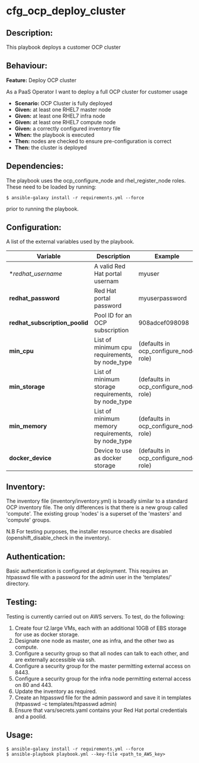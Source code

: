 # cfg_ocp_deploy_cluster

## Description:

This playbook deploys a customer OCP cluster

## Behaviour:

**Feature:** Deploy OCP cluster

As a PaaS Operator I want to deploy a full OCP cluster for customer usage

- **Scenario:** OCP Cluster is fully deployed
- **Given:** at least one RHEL7 master node
- **Given:** at least one RHEL7 infra node
- **Given:** at least one RHEL7 compute node
- **Given:** a correctly configured inventory file
- **When:** the playbook is executed
- **Then:** nodes are checked to ensure pre-configuration is correct
- **Then:** the cluster is deployed

## Dependencies:

The playbook uses the ocp_configure_node and rhel_register_node roles. These need to be loaded by running:

```
$ ansible-galaxy install -r requirements.yml --force
```
prior to running the playbook.

## Configuration:

A list of the external variables used by the playbook.

| Variable  | Description  | Example  | Where set |
|---|---|---|---|
| **redhat_username*  | A valid Red Hat portal usernam  |  myuser | vars/secrets.yml |
| **redhat_password**  | Red Hat portal password  |  myuserpassword | vars/secrets.yml |
| **redhat_subscription_poolid**  | Pool ID for an OCP subscription | 908adcef098098 | vars/secrets.yml |
| **min_cpu**  | List of minimum cpu requirements, by node_type | (defaults in  ocp_configure_node role)  | override in group_vars/all.yml if needed |
| **min_storage** | List of minimum storage requirements, by node_type | (defaults in ocp_configure_node role)  | override in group_vars/all.yml if needed |
| **min_memory** | List of minimum memory requirements, by node_type | (defaults in ocp_configure_node role)  | override in group_vars/all.yml if needed |
| **docker_device** | Device to use as docker storage | (defaults in ocp_configure_node role) | override in group_vars/all.yml if needed |

## Inventory:

The inventory file (inventory/inventory.yml) is broadly similar to a standard OCP inventory file. The only differences is that there is a new group called 'compute'.
The existing group 'nodes' is a superset of the 'masters' and 'compute' groups.

N.B For testing purposes, the installer resource checks are disabled (openshift_disable_check in the inventory).

## Authentication:

Basic authentication is configured at deployment. This requires an htpasswd file with a password for the admin user in the 'templates/' directory.

## Testing:

Testing is currently carried out on AWS servers. To test, do the following:

1. Create four t2.large VMs, each with an additional 10GB of EBS storage for use as docker storage.
2. Designate one node as master, one as infra, and the other two as compute.
3. Configure a security group so that all nodes can talk to each other, and are externally accessible via ssh.
4. Configure a security group for the master permitting external access on 8443.
5. Configure a security group for the infra node permitting external access on 80 and 443.
6. Update the inventory as required.
7. Create an htpasswd file for the admin password and save it in templates (htpasswd -c templates/htpasswd admin)
8. Ensure that vars/secrets.yaml contains your Red Hat portal credentials and a poolid.

## Usage:

```
$ ansible-galaxy install -r requirements.yml --force
$ ansible-playbook playbook.yml --key-file <path_to_AWS_key>
